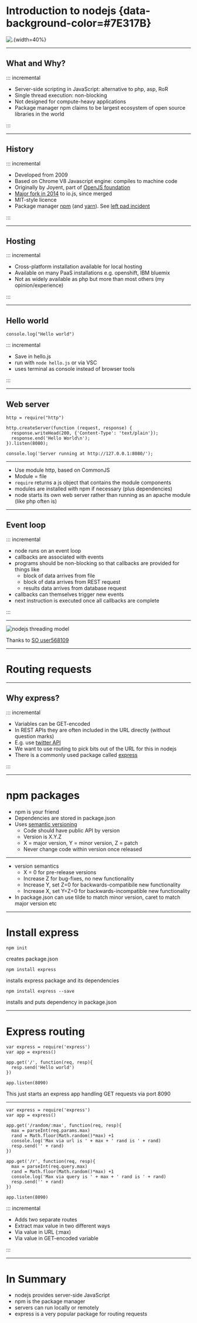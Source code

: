# Introduction to nodejs {data-background-color=#7E317B}

![.](https://upload.wikimedia.org/wikipedia/commons/thumb/d/d9/Node.js_logo.svg/220px-Node.js_logo.svg.png){width=40%}

---

## What and Why?

::: incremental

  - Server-side scripting in JavaScript: alternative to php, asp, RoR
  - Single thread execution: non-blocking
  - Not designed for compute-heavy applications
  - Package manager npm claims to be largest ecosystem of open source libraries in the world

:::

---

## History

::: incremental

  - Developed from 2009
  - Based on Chrome V8 Javascript engine: compiles to machine code
  - Originally by Joyent, part of [OpenJS foundation](https://openjsf.org/)
  - [Major fork in 2014](https://flaviocopes.com/node-history/) to io.js, since merged
  - MIT-style licence
  - Package manager [npm](https://www.npmjs.com/) (and [yarn](https://yarnpkg.com/)). See [left pad incident](https://blog.npmjs.org/post/141577284765/kik-left-pad-and-npm)

:::

---

## Hosting

::: incremental

- Cross-platform installation available for local hosting
- Available on many PaaS installations e.g. openshift, IBM bluemix
- Not as widely available as php but more than most others (my opinion/experience)

:::

---

## Hello world

```
console.log("Hello world")
```

::: incremental

- Save in hello.js
- run with ```node hello.js``` or via VSC
- uses terminal as console instead of browser tools

:::

---

## Web server

```
http = require("http")

http.createServer(function (request, response) {
  response.writeHead(200, {'Content-Type': 'text/plain'});
  response.end('Hello World\n');
}).listen(8080);

console.log('Server running at http://127.0.0.1:8080/');
```

---

- Use module http, based on CommonJS
- Module = file
- `require` returns a js object that contains the module components
- modules are installed with npm if necessary (plus dependencies)
- node starts its own web server rather than running as an apache module (like php often is)


---

## Event loop

::: incremental

- node runs on an event loop
- callbacks are associated with events
- programs should be non-blocking so that callbacks are provided for things like
  - block of data arrives from file
  - block of data arrives from REST request
  - results data arrives from database request
- callbacks can themselves trigger new events
- next instruction is executed once all callbacks are complete

:::

---

![nodejs threading model](https://i.stack.imgur.com/YCTgK.png)

Thanks to [SO user568109](http://stackoverflow.com/questions/14795145/how-the-single-threaded-non-blocking-io-model-works-in-node-js)

---

# Routing requests

---

## Why express?

::: incremental

- Variables can be GET-encoded
- In REST APIs they are often included in the URL directly (without question marks)
- E.g. use [twitter API](https://developer.twitter.com/en/docs/api-reference-index)
- We want to use routing to pick bits out of the URL for this in nodejs
- There is a commonly used package called [express](https://expressjs.com/)

:::

---

# npm packages

- npm is your friend
- Dependencies are stored in package.json
- Uses [semantic versioning](http://semver.org)
  - Code should have public API by version
  - Version is X.Y.Z
  - X = major version, Y = minor version, Z = patch
  - Never change code within version once released

---

- version semantics
  - X = 0 for pre-release versions
  - Increase Z for bug-fixes, no new functionality
  - Increase Y, set Z=0 for backwards-compatibile new functionality
  - Increase X, set Y=Z=0 for backwards-incompatible new functionality
- In package.json can use tilde to match minor version, caret to match major version etc


---

# Install express

```
npm init
```

creates package.json

```
npm install express
```

installs express package and its dependencies

```
npm install express --save
```

installs and puts dependency in package.json

---

# Express routing

```
var express = require('express')
var app = express()

app.get('/', function(req, resp){
  resp.send('Hello world')
})

app.listen(8090)
```
This just starts an express app handling GET requests via port 8090

---

```
var express = require('express')
var app = express()

app.get('/random/:max', function(req, resp){
  max = parseInt(req.params.max)
  rand = Math.floor(Math.random()*max) +1
  console.log('Max via url is ' + max + ' rand is ' + rand)
  resp.send('' + rand)
})

app.get('/r', function(req, resp){
  max = parseInt(req.query.max)
  rand = Math.floor(Math.random()*max) +1
  console.log('Max via query is ' + max + ' rand is ' + rand)
  resp.send('' + rand)
})

app.listen(8090)
```

::: incremental

- Adds two separate routes
- Extract max value in two different ways
- Via value in URL (:max)
- Via value in GET-encoded variable

:::

---

# In Summary

  - nodejs provides server-side JavaScript
  - npm is the package manager
  - servers can run locally or remotely
  - express is a very popular package for routing requests


